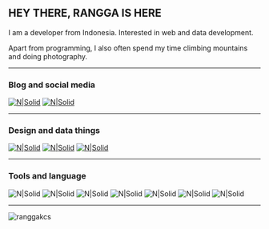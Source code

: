 ## HEY THERE, RANGGA IS HERE

I am a developer from Indonesia. Interested in web and data development.

Apart from programming, I also often spend my time climbing mountains and doing photography.


---

### Blog and social media

[![N|Solid](https://img.shields.io/badge/%20-%20Twitter-white?style=flat&logo=twitter)](https://twitter.com/ranggakcs) 
[![N|Solid](https://img.shields.io/badge/%20-%20medium-black?style=flat&logo=medium)](https://medium.com/@ranggakusumah) 

---
### Design and data things

[![N|Solid](https://img.shields.io/badge/%20-%20Dribbble-white?style=flat&logo=dribbble)](https://dribbble.com/ranggakcs)
[![N|Solid](https://img.shields.io/badge/%20-%20Behance-navy?style=flat&logo=behance)](https://www.behance.net/ranggakusud14f)
[![N|Solid](https://img.shields.io/badge/%20-%20Kaggle-white?style=flat&logo=kaggle)](https://www.kaggle.com/ranggakusumah)

---
### Tools and language

![N|Solid](https://img.shields.io/badge/%20-%20Figma-black?style=flat&logo=figma)
![N|Solid](https://img.shields.io/badge/%20-%20Illustrator-black?style=flat&logo=adobe)
![N|Solid](https://img.shields.io/badge/%20-%20HTML-white?style=flat&logo=HTML5)
![N|Solid](https://img.shields.io/badge/%20-%20CSS-blue?style=flat&logo=CSS3)
![N|Solid](https://img.shields.io/badge/%20-%20Javascript-black?style=flat&logo=javascript)
![N|Solid](https://img.shields.io/badge/%20-%20Python-black?style=flat&logo=python)
![N|Solid](https://img.shields.io/badge/%20-%20PHP-black?style=flat&logo=php)

---




<p><img align="center" src="https://github-readme-stats.vercel.app/api/top-langs?username=ranggakcs&show_icons=true&locale=en&layout=compact" alt="ranggakcs" /></p>

